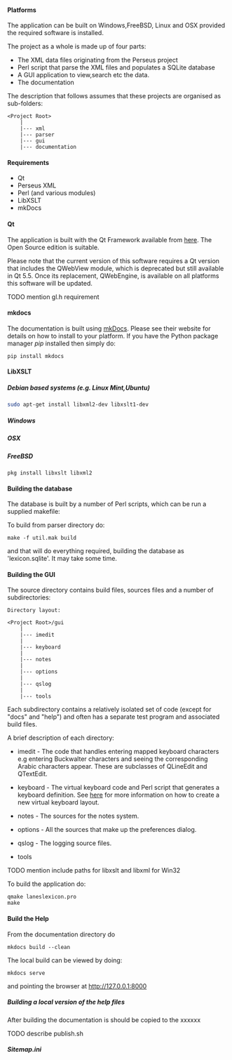 #### Platforms

The application can be built on Windows,FreeBSD, Linux and OSX provided the required software is installed.

The project as a whole is made up of four parts:

+ The XML data files originating from the Perseus project
+ Perl script that parse the XML files and populates a SQLite database
+ A GUI application to view,search etc the data.
+ The documentation

The description that follows assumes that these projects are organised as sub-folders:

    <Project Root>
        |
        |--- xml
        |--- parser
        |--- gui
        |--- documentation

#### Requirements

+ Qt
+ Perseus XML
+ Perl (and various modules)
+ LibXSLT
+ mkDocs

#### Qt

The application is built with the Qt Framework available from [here](http://qt-project.org). The Open Source edition is suitable.

Please note that the current version of this software requires a Qt version that includes the QWebView module, which is deprecated but still available in Qt 5.5. Once its replacement, QWebEngine, is available on all platforms this software will be updated.

TODO mention gl.h requirement

#### mkdocs

The documentation is built using [mkDocs](http://www.mkdocs.org). Please see their website for details on how to install to your platform. If you have the Python package manager *pip* installed then simply do:

    pip install mkdocs

#### LibXSLT


##### Debian based systems (e.g. Linux Mint,Ubuntu)

```sh
sudo apt-get install libxml2-dev libxslt1-dev
```

##### Windows

##### OSX

##### FreeBSD

    pkg install libxslt libxml2

#### Building the database

The database is built by a number of Perl scripts, which can be run a supplied  makefile:

To build from parser directory do:

    make -f util.mak build

and that will do everything required, building the database as 'lexicon.sqlite'. It may take some time.



#### Building the GUI

The source directory contains build files, sources files and a number of subdirectories:

    Directory layout:

    <Project Root>/gui
        |
        |--- imedit
        |
        |--- keyboard
        |
        |--- notes
        |
        |--- options
        |
        |--- qslog
        |
        |--- tools


Each subdirectory contains a relatively isolated set of code (except for "docs" and "help") and often has a separate test program and associated build files.

A brief description of each directory:

+ imedit - The code that handles entering mapped keyboard characters e.g entering Buckwalter characters and seeing the corresponding Arabic characters appear. These are subclasses of QLineEdit and QTextEdit.


+ keyboard - The virtual keyboard code and Perl script that generates a keyboard definition. See [here](vkeyboard.md) for more information on how to create a new virtual keyboard layout.


+ notes - The sources for the notes system.


+ options - All the sources that make up the preferences dialog.


+ qslog - The logging source files.


+ tools


TODO mention include paths for libxslt and libxml for Win32

To build the application do:

    qmake laneslexicon.pro
    make

#### Build the Help


From the documentation directory do

    mkdocs build --clean

The local build can be viewed by doing:

    mkdocs serve

and pointing the browser at http://127.0.0.1:8000


##### Building a local version of the help files

After building the documentation is should be copied to the xxxxxx

TODO describe publish.sh

##### Sitemap.ini
